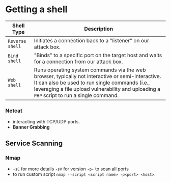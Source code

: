 # Getting a shell

**Shell Type** | **Description**
|--|--|
`Reverse shell` | Initiates a connection back to a "listener" on our attack box.
`Bind shell` | "Binds" to a specific port on the target host and waits for a connection from our attack box.
`Web shell` | Runs operating system commands via the web browser, typically not interactive or semi-interactive. It can also be used to run single commands (i.e., leveraging a file upload vulnerability and uploading a `PHP` script to run a single command.

### Netcat
- interacting with TCP/UDP ports.
- **Banner Grabbing** 
## Service Scanning
### Nmap
- `-sC` for more details `-sV` for version `-p-` to scan all ports 
- to run custom script `nmap --script <script name> -p<port> <host>`. 
<!--stackedit_data:
eyJoaXN0b3J5IjpbLTE1OTM5MDQyMzIsNjgyNzAyNjU4LC01Nz
gzMjExOTAsODExMDY5MDE1LC0yMDg4NzQ2NjEyXX0=
-->